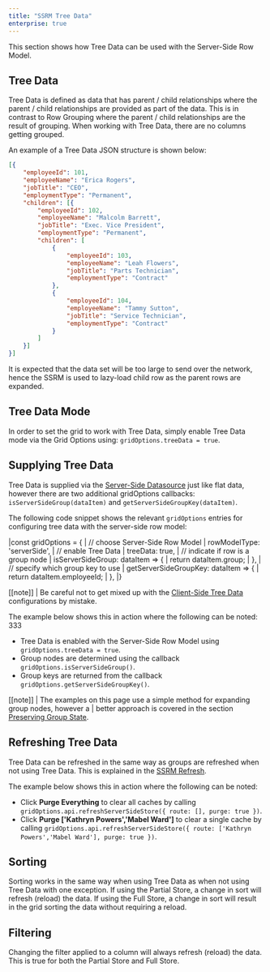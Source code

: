 ```yaml
---
title: "SSRM Tree Data"
enterprise: true
---
```


This section shows how Tree Data can be used with the Server-Side Row Model.

## Tree Data

Tree Data is defined as data that has parent / child relationships where the parent / child relationships are
provided as part of the data. This is in contrast to Row Grouping where the parent / child relationships are
the result of grouping. When working with Tree Data, there are no columns getting grouped.

An example of a Tree Data JSON structure is shown below:

```json
[{
    "employeeId": 101,
    "employeeName": "Erica Rogers",
    "jobTitle": "CEO",
    "employmentType": "Permanent",
    "children": [{
        "employeeId": 102,
        "employeeName": "Malcolm Barrett",
        "jobTitle": "Exec. Vice President",
        "employmentType": "Permanent",
        "children": [
            {
                "employeeId": 103,
                "employeeName": "Leah Flowers",
                "jobTitle": "Parts Technician",
                "employmentType": "Contract"
            },
            {
                "employeeId": 104,
                "employeeName": "Tammy Sutton",
                "jobTitle": "Service Technician",
                "employmentType": "Contract"
            }
        ]
    }]
}]
```

It is expected that the data set will be too large to send over the network, hence the SSRM is used to
lazy-load child row as the parent rows are expanded.

## Tree Data Mode

In order to set the grid to work with Tree Data, simply enable Tree Data mode via the Grid Options
using: `gridOptions.treeData = true`.

## Supplying Tree Data

Tree Data is supplied via the [Server-Side Datasource](/server-side-model-datasource/) just like flat data,
however there are two additional gridOptions callbacks: `isServerSideGroup(dataItem)`
and `getServerSideGroupKey(dataItem)`.

The following code snippet shows the relevant `gridOptions` entries for configuring tree data with the
server-side row model:

<snippet spaceBetweenProperties="true">
|const gridOptions = {
|    // choose Server-Side Row Model
|    rowModelType: 'serverSide',
|    // enable Tree Data
|    treeData: true,
|    // indicate if row is a group node
|    isServerSideGroup: dataItem => {
|        return dataItem.group;
|    },
|    // specify which group key to use
|    getServerSideGroupKey: dataItem => {
|        return dataItem.employeeId;
|    },
|}
</snippet>

[[note]]
| Be careful not to get mixed up with the [Client-Side Tree Data](/tree-data/) configurations by mistake.

The example below shows this in action where the following can be noted: 333

- Tree Data is enabled with the Server-Side Row Model using `gridOptions.treeData = true`.
- Group nodes are determined using the callback `gridOptions.isServerSideGroup()`.
- Group keys are returned from the callback `gridOptions.getServerSideGroupKey()`.

<grid-example title='Tree Data' name='tree-data' type='generated' options='{ "enterprise": true, "exampleHeight": 590, "extras": ["lodash"], "modules": ["serverside", "rowgrouping", "menu", "columnpanel"] }'></grid-example>

[[note]]
| The examples on this page use a simple method for expanding group nodes, however a
| better approach is covered in the section
[Preserving Group State](/server-side-model-grouping/#preserving-group-state).

## Refreshing Tree Data

Tree Data can be refreshed in the same way as groups are refreshed when not using Tree Data. This is
explained in the [SSRM Refresh](/server-side-model-refresh/).

The example below shows this in action where the following can be noted:

- Click **Purge Everything** to clear all caches by calling `gridOptions.api.refreshServerSideStore({ route: [], purge: true })`.
- Click **Purge ['Kathryn Powers','Mabel Ward']** to clear a single cache by calling `gridOptions.api.refreshServerSideStore({ route: ['Kathryn Powers','Mabel Ward'], purge: true })`.

<grid-example title='Purging Tree Data' name='purging-tree-data' type='generated' options='{ "enterprise": true, "exampleHeight": 615, "extras": ["lodash"], "modules": ["serverside", "rowgrouping", "menu", "columnpanel"] }'></grid-example>

## Sorting

Sorting works in the same way when using Tree Data as when not using Tree Data with one exception. If using the Partial Store, a change in sort will refresh (reload) the data. If using the Full Store, a change in sort will result in the grid sorting the data without requiring a reload.

## Filtering

Changing the filter applied to a column will always refresh (reload) the data. This is true for both the Partial Store and Full Store.

